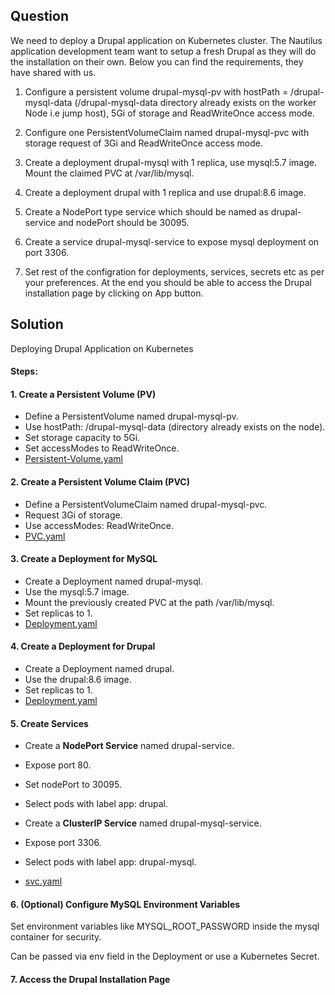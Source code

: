 ## Question
We need to deploy a Drupal application on Kubernetes cluster. The Nautilus application development team want to setup a fresh Drupal as they will do the installation on their own. Below you can find the requirements, they have shared with us.

1) Configure a persistent volume drupal-mysql-pv with hostPath = /drupal-mysql-data (/drupal-mysql-data directory already exists on the worker Node i.e jump host), 5Gi of storage and ReadWriteOnce access mode.

2) Configure one PersistentVolumeClaim named drupal-mysql-pvc with storage request of 3Gi and ReadWriteOnce access mode.

3) Create a deployment drupal-mysql with 1 replica, use mysql:5.7 image. Mount the claimed PVC at /var/lib/mysql.

4) Create a deployment drupal with 1 replica and use drupal:8.6 image.

4) Create a NodePort type service which should be named as drupal-service and nodePort should be 30095.

5) Create a service drupal-mysql-service to expose mysql deployment on port 3306.

6) Set rest of the configration for deployments, services, secrets etc as per your preferences. At the end you should be able to access the Drupal installation page by clicking on App button.

## Solution
Deploying Drupal Application on Kubernetes
#### Steps:
#### 1. Create a Persistent Volume (PV)
- Define a PersistentVolume named drupal-mysql-pv.
- Use hostPath: /drupal-mysql-data (directory already exists on the node).
- Set storage capacity to 5Gi.
- Set accessModes to ReadWriteOnce.
- [Persistent-Volume.yaml](./pv.yaml)

#### 2. Create a Persistent Volume Claim (PVC)
- Define a PersistentVolumeClaim named drupal-mysql-pvc.
- Request 3Gi of storage.
- Use accessModes: ReadWriteOnce.
- [PVC.yaml](./pvc.yaml)

#### 3. Create a Deployment for MySQL
- Create a Deployment named drupal-mysql.
- Use the mysql:5.7 image.
- Mount the previously created PVC at the path /var/lib/mysql.
- Set replicas to 1.
- [Deployment.yaml](./Deployment.yaml)

#### 4. Create a Deployment for Drupal
- Create a Deployment named drupal.
- Use the drupal:8.6 image.
- Set replicas to 1.
- [Deployment.yaml](./Deployment.yaml)

#### 5. Create Services
- Create a **NodePort Service** named drupal-service.
- Expose port 80.
- Set nodePort to 30095.
- Select pods with label app: drupal.
- Create a **ClusterIP Service** named drupal-mysql-service.
- Expose port 3306.
- Select pods with label app: drupal-mysql.

- [svc.yaml](./svc.yaml)

#### 6. (Optional) Configure MySQL Environment Variables
Set environment variables like MYSQL_ROOT_PASSWORD inside the mysql container for security.

Can be passed via env field in the Deployment or use a Kubernetes Secret.

#### 7. Access the Drupal Installation Page